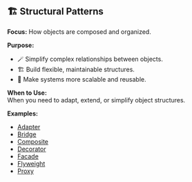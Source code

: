 ## 🏗️ Structural Patterns
**Focus:** How objects are composed and organized.

**Purpose:**
- 🪄 Simplify complex relationships between objects.
- 🏗️ Build flexible, maintainable structures.
- 🔄 Make systems more scalable and reusable.

**When to Use:**  
When you need to adapt, extend, or simplify object structures.

**Examples:**
- [Adapter](https://github.com/mf-rl/Design.Patterns.Demo/tree/master/Design.Patterns.Demo/2.Structural/A.Adapter)
- [Bridge](https://github.com/mf-rl/Design.Patterns.Demo/tree/master/Design.Patterns.Demo/2.Structural/B.Bridge)
- [Composite](https://github.com/mf-rl/Design.Patterns.Demo/tree/master/Design.Patterns.Demo/2.Structural/C.Composite)
- [Decorator](https://github.com/mf-rl/Design.Patterns.Demo/tree/master/Design.Patterns.Demo/2.Structural/D.Decorator)
- [Facade](https://github.com/mf-rl/Design.Patterns.Demo/tree/master/Design.Patterns.Demo/2.Structural/E.Facade)
- [Flyweight](https://github.com/mf-rl/Design.Patterns.Demo/tree/master/Design.Patterns.Demo/2.Structural/F.Flyweight)
- [Proxy](https://github.com/mf-rl/Design.Patterns.Demo/tree/master/Design.Patterns.Demo/2.Structural/G.Proxy)
